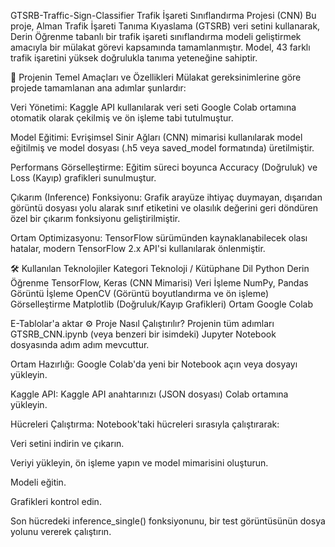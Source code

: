 GTSRB-Traffic-Sign-Classifier
Trafik İşareti Sınıflandırma Projesi (CNN)
Bu proje, Alman Trafik İşareti Tanıma Kıyaslama (GTSRB) veri setini kullanarak, Derin Öğrenme tabanlı bir trafik işareti sınıflandırma modeli geliştirmek amacıyla bir mülakat görevi kapsamında tamamlanmıştır. Model, 43 farklı trafik işaretini yüksek doğrulukla tanıma yeteneğine sahiptir.

🚀 Projenin Temel Amaçları ve Özellikleri
Mülakat gereksinimlerine göre projede tamamlanan ana adımlar şunlardır:

Veri Yönetimi: Kaggle API kullanılarak veri seti Google Colab ortamına otomatik olarak çekilmiş ve ön işleme tabi tutulmuştur.

Model Eğitimi: Evrişimsel Sinir Ağları (CNN) mimarisi kullanılarak model eğitilmiş ve model dosyası (.h5 veya saved_model formatında) üretilmiştir.

Performans Görselleştirme: Eğitim süreci boyunca Accuracy (Doğruluk) ve Loss (Kayıp) grafikleri sunulmuştur.

Çıkarım (Inference) Fonksiyonu: Grafik arayüze ihtiyaç duymayan, dışarıdan görüntü dosyası yolu alarak sınıf etiketini ve olasılık değerini geri döndüren özel bir çıkarım fonksiyonu geliştirilmiştir.

Ortam Optimizasyonu: TensorFlow sürümünden kaynaklanabilecek olası hatalar, modern TensorFlow 2.x API'si kullanılarak önlenmiştir.

🛠️ Kullanılan Teknolojiler
Kategori	Teknoloji / Kütüphane
Dil	Python
Derin Öğrenme	TensorFlow, Keras (CNN Mimarisi)
Veri İşleme	NumPy, Pandas
Görüntü İşleme	OpenCV (Görüntü boyutlandırma ve ön işleme)
Görselleştirme	Matplotlib (Doğruluk/Kayıp Grafikleri)
Ortam	Google Colab

E-Tablolar'a aktar
⚙️ Proje Nasıl Çalıştırılır?
Projenin tüm adımları GTSRB_CNN.ipynb (veya benzeri bir isimdeki) Jupyter Notebook dosyasında adım adım mevcuttur.

Ortam Hazırlığı: Google Colab'da yeni bir Notebook açın veya dosyayı yükleyin.

Kaggle API: Kaggle API anahtarınızı (JSON dosyası) Colab ortamına yükleyin.

Hücreleri Çalıştırma: Notebook'taki hücreleri sırasıyla çalıştırarak:

Veri setini indirin ve çıkarın.

Veriyi yükleyin, ön işleme yapın ve model mimarisini oluşturun.

Modeli eğitin.

Grafikleri kontrol edin.

Son hücredeki inference_single() fonksiyonunu, bir test görüntüsünün dosya yolunu vererek çalıştırın.
